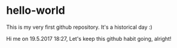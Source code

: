 # hello-world
This is my very first github repository. It's a historical day :) 


Hi me on 19.5.2017 18:27,
Let's keep this github habit going, alright!
